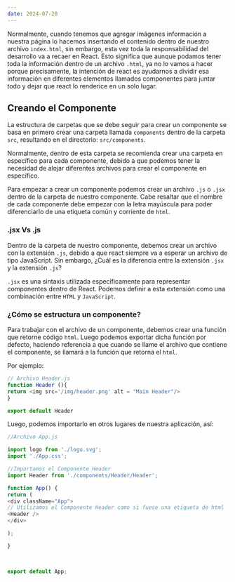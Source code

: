 ```yaml
---
date: 2024-07-20
---
```


Normalmente, cuando tenemos que agregar imágenes información a nuestra página lo hacemos insertando el contenido dentro de nuestro archivo `index.html`, sin embargo, esta vez toda la responsabilidad del desarrollo va a recaer en React. Esto significa que aunque podamos tener toda la información dentro de un archivo `.html`, ya no lo vamos a hacer porque precisamente, la intención de react es ayudarnos a dividir esa información en diferentes elementos llamados componentes para juntar todo y dejar que react lo renderice en un solo lugar.

## Creando el Componente

La estructura de carpetas que se debe seguir para crear un componente se basa en primero crear una carpeta llamada `components` dentro de la carpeta `src`, resultando en el directorio: `src/components`.

Normalmente, dentro de esta carpeta se recomienda crear una carpeta en específico para cada componente, debido a que podemos tener la necesidad de alojar diferentes archivos para crear el componente en específico. 

Para empezar a crear un componente podemos crear un archivo `.js` o `.jsx` dentro de la carpeta de nuestro componente. Cabe resaltar que el nombre de cada componente debe empezar con la letra mayúscula para poder diferenciarlo de una etiqueta común y corriente de `html`.
### .jsx Vs .js

Dentro de la carpeta de nuestro componente, debemos crear un archivo con la extensión `.js`, debido a que react siempre va a esperar un archivo de tipo JavaScript. Sin embargo, ¿Cuál es la diferencia entre la extensión `.jsx` y la extensión `.js`?

`.jsx` es una sintaxis utilizada específicamente para representar componentes dentro de React. Podemos definir a esta extensión como una combinación entre `HTML` y `JavaScript`.

### ¿Cómo se estructura un componente?

Para trabajar con el archivo de un componente, debemos crear una función que retorne código  `html`.  Luego podemos exportar dicha función por defecto, haciendo referencia a que cuando se llame el archivo que contiene el componente, se llamará a la función que retorna el `html`.

Por ejemplo:

```js
// Archivo Header.js
function Header (){
return <img src='/img/header.png' alt = "Main Header"/>
}

export default Header
```

Luego, podemos importarlo en otros lugares de nuestra aplicación, así:

```js
//Archivo App.js

import logo from './logo.svg';
import './App.css';

//Importamos el Componente Header
import Header from './components/Header/Header';

function App() {
return (
<div className="App">
// Utilizamos el Componente Header como si fuese una etiqueta de html
<Header />
</div>

);

}

  

export default App;
```